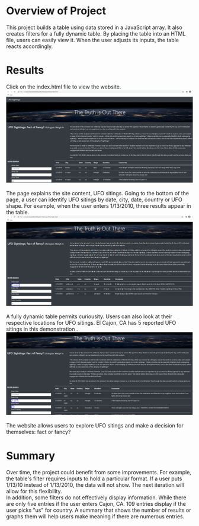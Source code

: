 # Overview of Project
This project builds a table using data stored in a JavaScript array. It also creates filters for a fully dynamic table. By placing the table into an HTML file, users can easily view it. When the user adjusts its inputs, the table reacts accordingly.
# Results
Click on the index.html file to view the website. 
\
!["TruthOutThereWebpage.PNG"](https://github.com/dagibbins186/UFOs/blob/main/UFOs/images/TruthOutThereWebpage.PNG)
\
\
The page explains the site content, UFO sitings. Going to the bottom of the page, a user can identify UFO sitings by date, city, date, country or UFO shape. For example, when the user enters 1/13/2010, three results appear in the table.
\
!["DatefilterWebsite.PNG"](https://github.com/dagibbins186/UFOs/blob/main/UFOs/images/DatefilterWebsite.PNG)
\
\
A fully dynamic table permits curiousity. Users can also look at their respective locations for UFO sitings. El Cajon, CA has 5 reported UFO sitings in this demonstration
\.
!["City-state-filterWebsite.PNG"](https://github.com/dagibbins186/UFOs/blob/main/UFOs/images/City-state-filterWebsite.PNG)
\
\
The website allows users to explore UFO sitings and make a decision for themselves: fact or fancy?
# Summary
Over time, the project could benefit from some improvements. For example, the table's filter requires inputs to hold a particular format. If a user puts 1/13/10 instead of 1/13/2010, the data will not show. The next iteration will allow for this flexibility. 
\
In addition, some filters do not effectively display information. While there are only five entries if the user enters Cajon, CA. 109 entries display if the user picks "us" for country. A summary that shows the number of results or graphs them will help users make meaning if there are numerous entries.
